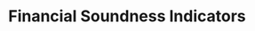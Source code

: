 ---
actual_indicator_available: null
actual_indicator_available_description: null
comments_and_limitations: null
data_non_statistical: true
date_metadata_updated: null
date_of_national_source_publication: null
disaggregation_categories: null
disaggregation_geography: null
goal_meta_link: http://unstats.un.org/sdgs/files/metadata-compilation/Metadata-Goal-10.pdf
goal_meta_link_page: 7
graph: null
graph_status_notes: checking
graph_title: Financial Soundness Indicators
graph_type: null
graph_type_description: null
has_metadata: false
indicator: 10.5.1
indicator_definition: ''
indicator_name: Financial Soundness Indicators
indicator_variable: null
international_and_national_references: null
layout: indicator
method_of_computation: ''
periodicity: null
permalink: /10-5-1/
published: false
rationale_interpretation: ''
reporting_status: notstarted
scheduled_update_by_SDG_team: null
scheduled_update_by_national_source: null
sdg_goal: 10
source_active_1: true
source_agency_staff_email_1: null
source_agency_staff_name_1: null
source_agency_survey_dataset_1: null
source_notes_1: null
source_title_1: null
source_url_1: null
target: Improve the regulation and monitoring of global financial markets and institutions
  and strengthen the implementation of such regulations.
target_id: '10.5'
time_period: null
title: Financial Soundness Indicators
un_custodial_agency: IMF
un_designated_tier: '3'
unit_of_measure: null
variable_description: null
variable_notes: null
---